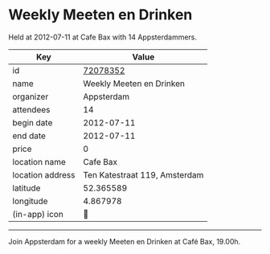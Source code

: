 # Weekly Meeten en Drinken
Held at 2012-07-11 at Cafe Bax with 14 Appsterdammers.
        
|Key|Value
|---|---|
|id|[72078352](https://www.meetup.com/appsterdam/events/72078352/)|
|name|Weekly Meeten en Drinken|
|organizer|Appsterdam|
|attendees|14|
|begin date|2012-07-11|
|end date|2012-07-11|
|price|0|
|location name|Cafe Bax|
|location address|Ten Katestraat 119, Amsterdam|
|latitude|52.365589|
|longitude|4.867978|
|(in-app) icon|🍺|

---

Join Appsterdam for a weekly Meeten en Drinken at Café Bax, 19.00h.


